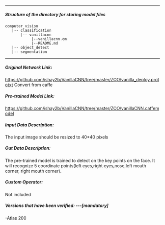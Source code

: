 *******************************************************************************
##### Structure of the directory for storing model files
```
computer_vision
   |-- classification
       |-- vanillacnn
            |--vanillacnn.om
            |--README.md
   |-- object_detect
   |-- segmentation
```
*******************************************************************************

##### Original Network Link:
https://github.com/ishay2b/VanillaCNN/tree/master/ZOO/vanilla_deploy.prototxt
Convert from caffe

##### Pre-trained Model Link:
https://github.com/ishay2b/VanillaCNN/tree/master/ZOO/vanillaCNN.caffemodel

##### Input Data Description:
The input image should be resized to 40*40 pixels

##### Out Data Description:
The pre-trained model is trained to detect on the key points on the face.
It will recognize 5 coordinate points(left eyes,right eyes,nose,left mouth corner, right mouth corner).


##### Custom Operator:
Not included

##### Versions that have been verified: ---[mandatory]
-Atlas 200
